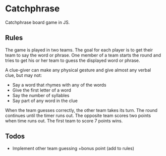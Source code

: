 # Catchphrase

Catchphrase board game in JS.

## Rules

The game is played in two teams. The goal for each player is to get their team
to say the word or phrase. One member of a team starts the round and tries to
get his or her team to guess the displayed word or phrase.

A clue-giver can make any physical gesture and give almost any verbal clue, but
may not:

* Say a word that rhymes with any of the words
* Give the first letter of a word
* Say the number of syllables
* Say part of any word in the clue

When the team guesses correctly, the other team takes its turn. The round
continues until the timer runs out. The opposite team scores two points when
time runs out. The first team to score 7 points wins.

## Todos

* Implement other team guessing +bonus point (add to rules)

